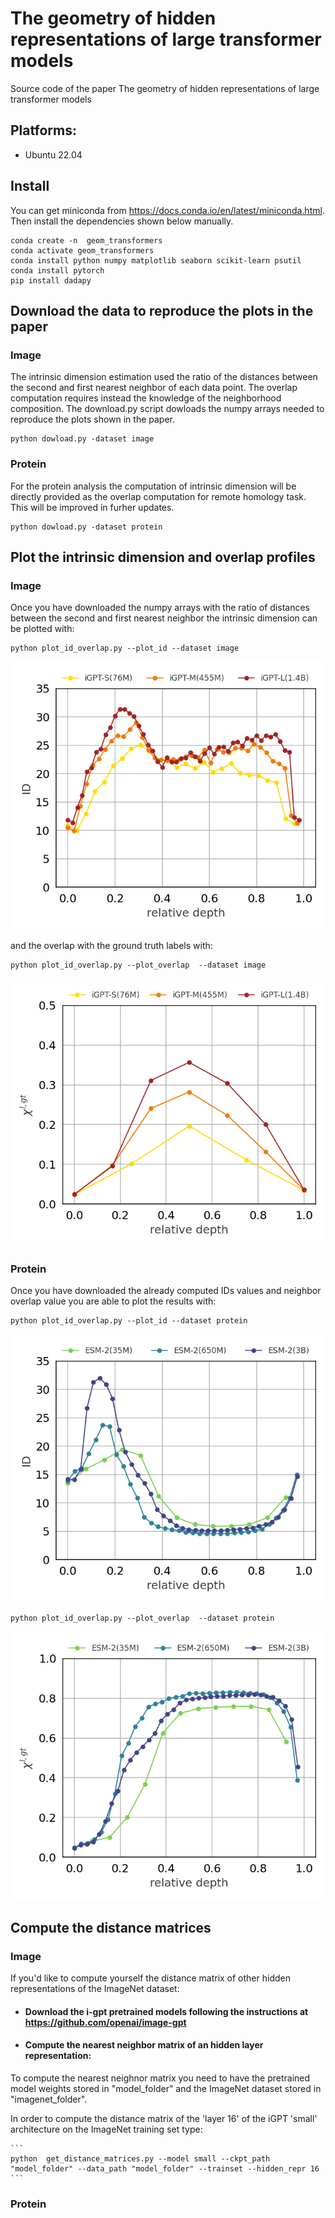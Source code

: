 # The geometry of hidden representations of large transformer models

Source code of the paper  The geometry of hidden representations of large transformer models


## Platforms:
- Ubuntu 22.04

## Install

You can get miniconda from https://docs.conda.io/en/latest/miniconda.html. Then install the dependencies shown below manually.

```
conda create -n  geom_transformers                            
conda activate geom_transformers
conda install python numpy matplotlib seaborn scikit-learn psutil
conda install pytorch    
pip install dadapy     
```

## Download the data to reproduce the plots in the paper
### Image
The intrinsic dimension estimation used the ratio of the distances between the second and first nearest neighbor of each data point. The overlap computation requires instead the knowledge of the neighborhood composition. The download.py script dowloads the numpy arrays needed to reproduce the plots shown in the paper.

```
python dowload.py -dataset image
```

### Protein
For the protein analysis the computation of intrinsic dimension will be directly provided as the overlap computation for remote homology task. This will be improved in furher updates.

```
python dowload.py -dataset protein
```

## Plot the intrinsic dimension and overlap profiles
### Image
Once you have downloaded the numpy arrays with the ratio of distances between the second and first nearest neighbor the intrinsic dimension can be plotted with:

```
python plot_id_overlap.py --plot_id --dataset image
```
![Alt text](results/intrinsic_dimension_image.png)


and the overlap with the ground truth labels with:

```
python plot_id_overlap.py --plot_overlap  --dataset image
```
![Alt text](results/overlap_ground_truth_image.png)

### Protein
Once you have downloaded the already computed IDs values and neighbor overlap value you are able to plot the results with:

```
python plot_id_overlap.py --plot_id --dataset protein
```
![Alt text](results/intrinsic_dimension_protein.png)

```
python plot_id_overlap.py --plot_overlap  --dataset protein
```

![Alt text](results/overlap_ground_truth_protein.png)

## Compute the distance matrices 
### Image

If you'd like to compute yourself the distance matrix of other hidden representations of the ImageNet dataset:

   * #### Download the i-gpt pretrained models following the instructions at https://github.com/openai/image-gpt 


   * #### Compute the nearest neighbor matrix of an hidden layer representation:

   To compute the nearest neighnor matrix you need to have the pretrained model weights stored in "model_folder" and the ImageNet dataset stored in "imagenet_folder". 

   In order to compute the distance matrix of the 'layer 16' of the iGPT 'small' architecture on the ImageNet training set type:

    ```
    python  get_distance_matrices.py --model small --ckpt_path "model_folder" --data_path "model_folder" --trainset --hidden_repr 16
    ```

### Protein 








